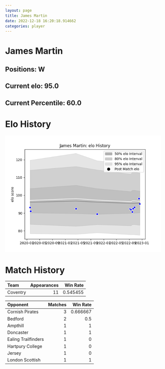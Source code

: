 ```yaml
---  
layout: page  
title: James Martin  
date: 2022-12-18 16:20:18.914662  
categories: player  
---
```

# James Martin

## Positions: W

## Current elo: 95.0

## Current Percentile: 60.0

# Elo History


![elo history](history_JamesMartin.png)
# Match History


| Team     |   Appearances |   Win Rate |
|:---------|--------------:|-----------:|
| Coventry |            11 |   0.545455 |

| Opponent            |   Matches |   Win Rate |
|:--------------------|----------:|-----------:|
| Cornish Pirates     |         3 |   0.666667 |
| Bedford             |         2 |   0.5      |
| Ampthill            |         1 |   1        |
| Doncaster           |         1 |   1        |
| Ealing Trailfinders |         1 |   0        |
| Hartpury College    |         1 |   0        |
| Jersey              |         1 |   0        |
| London Scottish     |         1 |   1        |